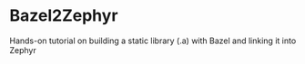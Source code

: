 # Bazel2Zephyr
Hands-on tutorial on building a static library (.a) with Bazel and linking it into Zephyr
